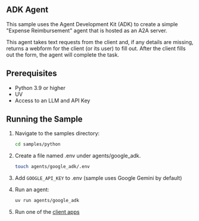 ## ADK Agent

This sample uses the Agent Development Kit (ADK) to create a simple "Expense Reimbursement" agent that is hosted as an A2A server.

This agent takes text requests from the client and, if any details are missing, returns a webform for the client (or its user) to fill out. After the client fills out the form, the agent will complete the task.

## Prerequisites

- Python 3.9 or higher
- UV
- Access to an LLM and API Key


## Running the Sample

1. Navigate to the samples directory:
    ```bash
    cd samples/python
    ```
2. Create a file named .env under agents/google_adk.
    ```bash
    touch agents/google_adk/.env
    ```
3. Add `GOOGLE_API_KEY` to .env  (sample uses Google Gemini by default)

4. Run an agent:
    ```bash
    uv run agents/google_adk
    ```
5. Run one of the [client apps](/samples/python/hosts/README.md)

